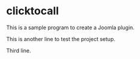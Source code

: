 # clicktocall
This is a sample program to create a Joomla plugin.

This is another line to test the project setup.

Third line.